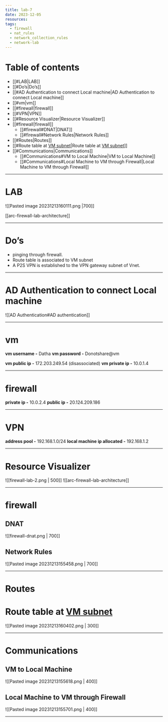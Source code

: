 ```yaml
---
title: lab-7
date: 2023-12-05
resources: 
tags:
  - firewall
  - nat_rules
  - network_collection_rules
  - network-lab
---
```

# Table of contents

- [[#LAB|LAB]]
- [[#Do’s|Do’s]]
- [[#AD Authentication to connect Local machine|AD Authentication to connect Local machine]]
- [[#vm|vm]]
- [[#firewall|firewall]]
- [[#VPN|VPN]]
- [[#Resource Visualizer|Resource Visualizer]]
- [[#firewall|firewall]]
	- [[#firewall#DNAT|DNAT]]
	- [[#firewall#Network Rules|Network Rules]]
- [[#Routes|Routes]]
- [[#Route table at <u>VM subnet</u>|Route table at <u>VM subnet</u>]]
- [[#Communications|Communications]]
	- [[#Communications#VM to Local Machine|VM to Local Machine]]
	- [[#Communications#Local Machine to VM through Firewall|Local Machine to VM through Firewall]]


 
---
# LAB

![[Pasted image 20231213160111.png |700]]

[[arc-firewall-lab-architecture]]

---
# Do’s

- pinging through firewall.
- Route table is associated to VM subnet
- A P2S VPN is established to the VPN gateway subnet of Vnet.

---
# AD Authentication to connect Local machine

![[AD Authentication#AD authentication]]

---
# vm

**vm username -** Datha
**vm password -** Donotshare@vm

**vm public ip -** 172.203.249.54 (disassociated)
**vm private ip -** 10.0.1.4

---
# firewall 

**private ip -** 10.0.2.4
**public ip -** 20.124.209.186

---
# VPN

**address pool -** 192.168.1.0/24
**local machine ip allocated -** 192.168.1.2

---
# Resource Visualizer

![[firewall-lab-2.png | 500]]
![[arc-firewall-lab-architecture]]


---
# firewall

## DNAT

![[firewall-dnat.png | 700]]

## Network Rules

![[Pasted image 20231213155458.png | 700]]

---
# Routes

# Route table at <u>VM subnet</u>
![[Pasted image 20231213160402.png | 300]]

---
# Communications

## VM to Local Machine

![[Pasted image 20231213155618.png | 400]]

## Local Machine to VM through Firewall

![[Pasted image 20231213155701.png | 400]]

---